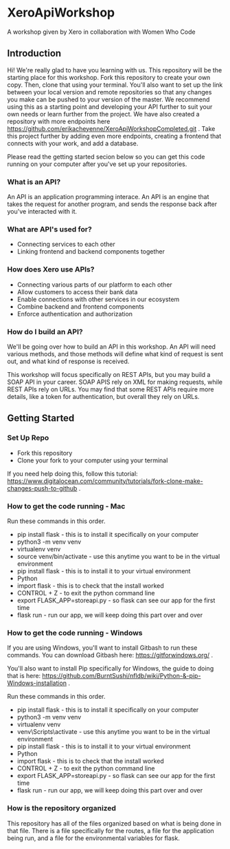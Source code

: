 # XeroApiWorkshop
A workshop given by Xero in collaboration with Women Who Code 

## Introduction

Hi! We're really glad to have you learning with us. This repository will be the starting place for this workshop. Fork this repository to create your own copy. Then, clone that using your terminal. You'll also want to set up the link between your local version and remote repositories so that any changes you make can be pushed to your version of the master. We recommend using this as a starting point and developing your API further to suit your own needs or learn further from the project. We have also created a repository with more endpoints here https://github.com/erikacheyenne/XeroApiWorkshopCompleted.git . Take this project further by adding even more endpoints, creating a frontend that connects with your work, and add a database. 

Please read the getting started secion below so you can get this code running on your computer after you've set up your repositories. 

### What is an API?
An API is an application programming interace. An API is an engine that takes the request for another program, and sends the response back after you've interacted with it. 

### What are API's used for?
* Connecting services to each other
* Linking frontend and backend components together 

### How does Xero use APIs?
* Connecting various parts of our platform to each other 
* Allow customers to access their bank data
* Enable connections with other services in our ecosystem
* Combine backend and frontend components
* Enforce authentication and authorization

### How do I build an API?
We'll be going over how to build an API in this workshop. An API will need various methods, and those methods will define what kind of request is sent out, and what kind of response is received. 

This workshop will focus specifically on REST APIs, but you may build a SOAP API in your career. SOAP APIS rely on XML for making requests, while REST APIs rely on URLs. You may find that some REST APIs require more details, like a token for authentication, but overall they rely on URLs. 

## Getting Started
### Set Up Repo
* Fork this repository
* Clone your fork to your computer using your terminal

If you need help doing this, follow this tutorial: https://www.digitalocean.com/community/tutorials/fork-clone-make-changes-push-to-github .
### How to get the code running - Mac 
Run these commands in this order.

* pip install flask - this is to install it specifically on your computer 
* python3 -m venv venv
* virtualenv venv
* source venv/bin/activate - use this anytime you want to be in the virtual environment
* pip install flask - this is to install it to your virtual environment 
* Python 
* import flask - this is to check that the install worked 
* CONTROL + Z - to exit the python command line
* export FLASK_APP=storeapi.py - so flask can see our app for the first time
* flask run - run our app, we will keep doing this part over and over 


### How to get the code running - Windows 
If you are using Windows, you'll want to install Gitbash to run these commands. You can download Gitbash here: https://gitforwindows.org/ .

You'll also want to install Pip specifically for Windows, the guide to doing that is here: 
https://github.com/BurntSushi/nfldb/wiki/Python-&-pip-Windows-installation .

Run these commands in this order.

* pip install flask - this is to install it specifically on your computer 
* python3 -m venv venv
* virtualenv venv
* venv\Scripts\activate - use this anytime you want to be in the virtual environment
* pip install flask - this is to install it to your virtual environment 
* Python 
* import flask - this is to check that the install worked 
* CONTROL + Z - to exit the python command line
* export FLASK_APP=storeapi.py - so flask can see our app for the first time
* flask run - run our app, we will keep doing this part over and over 

### How is the repository organized

This repository has all of the files organized based on what is being done in that file. There is a file specifically for the routes, a file for the application being run, and a file for the environmental variables for flask. 

